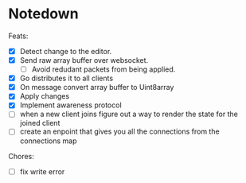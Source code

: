 # Notedown

Feats:

- [x] Detect change to the editor.
- [x] Send raw array buffer over websocket.
  - [ ] Avoid redudant packets from being applied.
- [x] Go distributes it to all clients
- [x] On message convert array buffer to Uint8array
- [x] Apply changes
- [x] Implement awareness protocol
- [ ] when a new client joins figure out a way to render the state for the joined client
- [ ] create an enpoint that gives you all the connections from the connections map

Chores:

- [ ] fix write error
